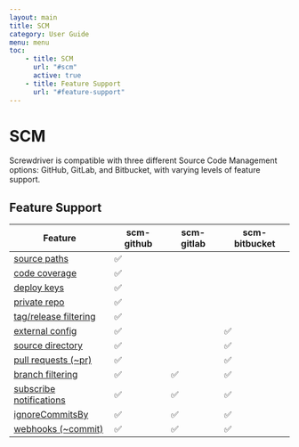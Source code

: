 ```yaml
---
layout: main
title: SCM
category: User Guide
menu: menu
toc:
    - title: SCM
      url: "#scm"
      active: true
    - title: Feature Support
      url: "#feature-support"
---
```

# SCM

Screwdriver is compatible with three different Source Code Management options: GitHub, GitLab, and Bitbucket, with varying levels of feature support.

## Feature Support

| Feature                                            | scm-github | scm-gitlab | scm-bitbucket |
|----------------------------------------------------|------------|------------|---------------|
| [source paths][source-paths]                       |     ✅     |            |               |
| [code coverage][code-coverage]                     |     ✅     |            |               |
| [deploy keys][deploy-keys]                         |     ✅     |            |               |
| [private repo][private-repo]                       |     ✅     |            |               |
| [tag/release filtering][tag-release-filtering]     |     ✅     |            |               |
| [external config][external-config]                 |     ✅     |            |      ✅       |
| [source directory][source-directory]               |     ✅     |            |      ✅       |
| [pull requests (~pr)][pull-requests]               |     ✅     |            |      ✅       |
| [branch filtering][branch-filtering]               |     ✅     |     ✅     |      ✅       |
| [subscribe notifications][subscribe-notifications] |     ✅     |     ✅     |      ✅       |
| [ignoreCommitsBy][ignore-commits-by]               |     ✅     |     ✅     |      ✅       |
| [webhooks (~commit)][webhooks]                     |     ✅     |     ✅     |      ✅       |


[branch-filtering]: ./configuration/workflow#branch-filtering
[code-coverage]: ./configuration/code-coverage#github-pull-request-decoration
[deploy-keys]: ../cluster-management/configure-api#source-control-plugin
[external-config]: ./configuration/externalConfig
[ignore-commits-by]: ../cluster-management/configure-api#webhooks
[private-repo]: ../cluster-management/configure-api#source-control-plugin
[pull-requests]: ./configuration/workflow#workflow
[source-directory]: ./configuration/sourceDirectory
[source-paths]: ./configuration/sourcePaths
[subscribe-notifications]: ./configuration/workflow#subscribed-scm-notifications
[tag-release-filtering]: ./configuration/workflow#tagrelease-filtering
[webhooks]: ./configuration/workflow#workflow